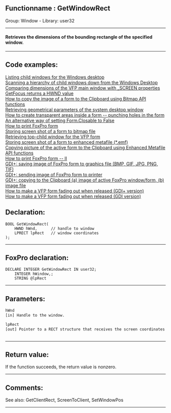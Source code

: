 <link rel="stylesheet" type="text/css" href="../../css/win32api.css">  
<link rel="stylesheet" href="https://cdnjs.cloudflare.com/ajax/libs/font-awesome/4.7.0/css/font-awesome.min.css">

## Functionname : GetWindowRect
Group: Window - Library: user32    
***  


#### Retrieves the dimensions of the bounding rectangle of the specified window.

***  


## Code examples:
[Listing child windows for the Windows desktop](../../samples/sample_027.md)  
[Scanning a hierarchy of child windows down from the Windows Desktop](../../samples/sample_045.md)  
[Comparing dimensions of the VFP main window with _SCREEN properties](../../samples/sample_078.md)  
[GetFocus returns a HWND value](../../samples/sample_090.md)  
[How to copy the image of a form to the Clipboard using Bitmap API functions](../../samples/sample_091.md)  
[Retrieving geometrical parameters of the system desktop window](../../samples/sample_092.md)  
[How to create transparent areas inside a form -- punching holes in the form](../../samples/sample_126.md)  
[An alternative way of setting Form.Closable to False](../../samples/sample_127.md)  
[How to print FoxPro form](../../samples/sample_158.md)  
[Storing screen shot of a form to bitmap file](../../samples/sample_187.md)  
[Retrieving top-child window for the VFP form](../../samples/sample_209.md)  
[Storing screen shot of a form to enhanced metafile (*.emf)](../../samples/sample_402.md)  
[Copying picture of the active form to the Clipboard using Enhanced Metafile API functions](../../samples/sample_404.md)  
[How to print FoxPro form -- II](../../samples/sample_406.md)  
[GDI+: saving image of FoxPro form to graphics file (BMP, GIF, JPG, PNG, TIF)](../../samples/sample_454.md)  
[GDI+: sending image of FoxPro form to printer](../../samples/sample_455.md)  
[GDI+: copying to the Clipboard (a) image of active FoxPro window/form, (b) image file](../../samples/sample_457.md)  
[How to make a VFP form fading out when released (GDI+ version)](../../samples/sample_527.md)  
[How to make a VFP form fading out when released (GDI version)](../../samples/sample_528.md)  

## Declaration:
```foxpro  
BOOL GetWindowRect(
	HWND hWnd,      // handle to window
	LPRECT lpRect   // window coordinates
);  
```  
***  


## FoxPro declaration:
```foxpro  
DECLARE INTEGER GetWindowRect IN user32;
	INTEGER hWindow,;
	STRING @lpRect  
```  
***  


## Parameters:
```txt  
hWnd
[in] Handle to the window.

lpRect
[out] Pointer to a RECT structure that receives the screen coordinates of the upper-left and lower-right corners of the window.
  
```  
***  


## Return value:
If the function succeeds, the return value is nonzero.  
***  


## Comments:
See also: GetClientRect, ScreenToClient, SetWindowPos   
  
***  

